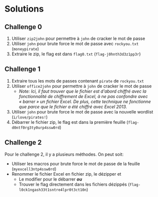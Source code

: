 # Solutions

## Challenge 0

1. Utiliser `zip2john` pour permettre à `john` de cracker le mot de passe
2. Utiliser `john` pour brute force le mot de passe avec `rockyou.txt` (`moneypirate`)
3. Extraire le zip, le flag est dans `flag0.txt` (`flag-j0hnth3d3z1pp3r`)

## Challenge 1

1. Extraire tous les mots de passes contenant `pirate` de `rockyou.txt`
2. Utiliser `office2john` pour permettre à `john` de cracker le mot de passe
    - *Note: Ici, il faut trouver que le fichier est d'abord chiffré avec la fonctionnalité de chiffrement de Excel, à ne pas confondre avec « barrer » un fichier Excel. De plus, cette technique ne fonctionne que parce que le fichier a été chiffré avec Excel 2013.*
3. Utiliser `john` pour brute force le mot de passe avec la nouvelle wordlist (`i/love/pirates!`)
4. Débarrer le fichier zip, le flag est dans la première feuille (`flag-d0ntf0rg3ty0urp4ssw0rd`)

## Challenge 2

Pour le challenge 2, il y a plusieurs méthodes. On peut soit:
- Utiliser les macros pour brute force le mot de passe de la feuille (`myexcell3ntp4ssw0rd`)
- Renommer le fichier Excel en fichier zip, le dézipper et 
    - Le modifier pour le débarrer ***ou***
    - Trouver le flag directement dans les fichiers dézippés (`flag-l0ck1ngash33t1sntre4lpr0t3ct10n`)